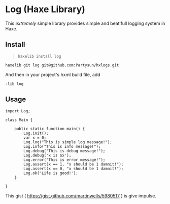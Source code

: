 Log (Haxe Library)
=====================

This *extremely* simple library provides simple and beatifull logging system in Haxe.

Install
-------

>`haxelib install log`

`haxelib git log git@github.com:Partysun/hxlogs.git`

And then in your project's hxml build file, add

`-lib log`

Usage
-----

```
import Log;

class Main {

    public static function main() {
        Log.init();
        var x = 0;
        Log.log("This is simple log message!");
        Log.info("This is info message!");
        Log.debug("This is debug message!");
        Log.debug('x is $x');
        Log.error("This is error message!");
        Log.assert(x == 1, "x should be 1 damnit!");
        Log.assert(x == 0, "x should be 1 damnit!");
        Log.ok('Life is good!');
    }

}
```

This gist ( https://gist.github.com/martinwells/5980517 ) is give impulse.
